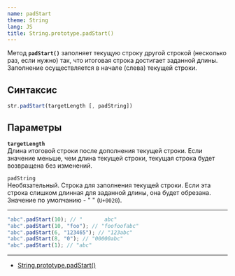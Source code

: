 ```yaml
---
name: padStart
theme: String
lang: JS
title: String.prototype.padStart()
---
```


Метод **`padStart()`** заполняет текущую строку другой строкой (несколько раз, если нужно) так, что итоговая строка достигает заданной длины. Заполнение осуществляется в начале (слева) текущей строки.

## Синтаксис

```js
str.padStart(targetLength [, padString])
```

## Параметры

**`targetLength`**<br />
Длина итоговой строки после дополнения текущей строки. Если значение меньше, чем длина текущей строки, текущая строка будет возвращена без изменений.

`padString`<br />
Необязательный. Строка для заполнения текущей строки. Если эта строка слишком длинная для заданной длины, она будет обрезана. Значение по умолчанию - "&nbsp;" (`U+0020`).

---

```js
"abc".padStart(10); // "       abc"
"abc".padStart(10, "foo"); // "foofoofabc"
"abc".padStart(6, "123465"); // "123abc"
"abc".padStart(8, "0"); // "00000abc"
"abc".padStart(1); // "abc"
```

---

- [String.prototype.padStart()](https://developer.mozilla.org/ru/docs/Web/JavaScript/Reference/Global_Objects/String/padStart)
